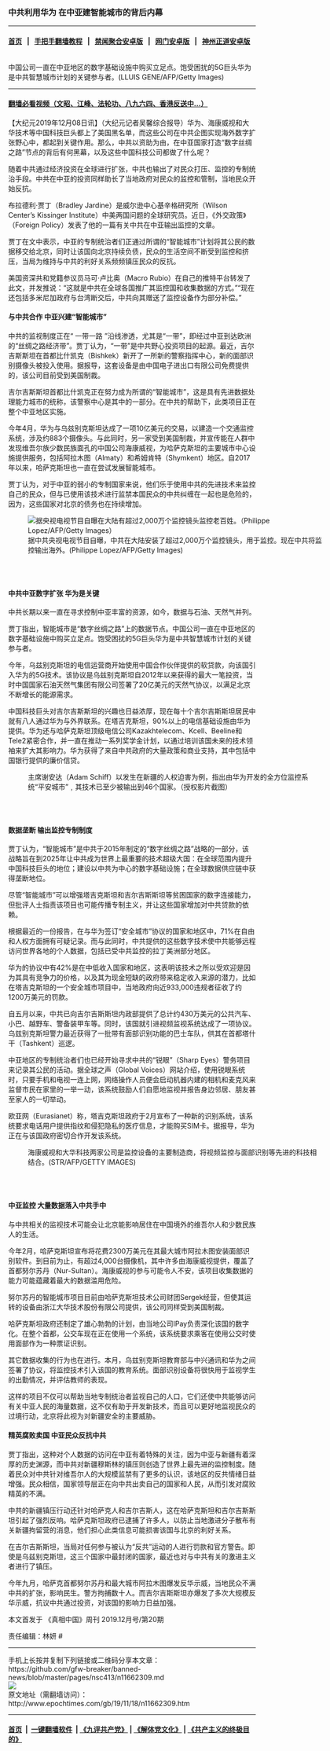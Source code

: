 ### 中共利用华为 在中亚建智能城市的背后内幕
------------------------

#### [首页](https://github.com/gfw-breaker/banned-news/blob/master/README.md) &nbsp;&nbsp;|&nbsp;&nbsp; [手把手翻墙教程](https://github.com/gfw-breaker/guides/wiki) &nbsp;&nbsp;|&nbsp;&nbsp; [禁闻聚合安卓版](https://github.com/gfw-breaker/bn-android) &nbsp;&nbsp;|&nbsp;&nbsp; [网门安卓版](https://github.com/oGate2/oGate) &nbsp;&nbsp;|&nbsp;&nbsp; [神州正道安卓版](https://github.com/SzzdOgate/update) 



<div><img alt="" class="aligncenter wp-post-image" src="http://i.epochtimes.com/assets/uploads/2018/12/1812080415402378-600x400.jpg"/>
<div class="red16 caption">
 <p>
  中国公司一直在中亚地区的数字基础设施中购买立足点。饱受困扰的5G巨头华为是中共智慧城市计划的关键参与者。(LLUIS GENE/AFP/Getty Images)
 </p>
</div>
</div><hr/>

#### [翻墙必看视频（文昭、江峰、法轮功、八九六四、香港反送中...）](https://github.com/gfw-breaker/banned-news/blob/master/pages/link3.md)

<div><p>
 【大纪元2019年12月08日讯】（大纪元记者吴馨综合报导）华为、海康威视和大华技术等中国科技巨头都上了美国黑名单，而这些公司在中共企图实现海外数字扩张野心中，都起到关键作用。那么，中共以资助为由，在中亚国家打造“数字丝绸之路”节点的背后有何黑幕，以及这些中国科技公司都做了什么呢？
</p>
<p>
 随着中共通过经济投资在全球进行扩张，中共也输出了对民众打压、监控的专制统治手段。中共在中亚的投资同样助长了当地政府对民众的监控和管制，当地民众开始反抗。
</p>
<p>
 布拉德利·贾丁（Bradley Jardine）是威尔逊中心基辛格研究所（Wilson Center’s Kissinger Institute）中美两国问题的全球研究员。近日，《外交政策》（Foreign Policy）发表了他的一篇有关中共在中亚输出监控的文章。
</p>
<p>
 贾丁在文中表示，中亚的专制统治者们正通过所谓的“智能城市”计划将其公民的数据移交给北京，同时让该国向北京持续负债，民众的生活空间不断受到监控和挤压，当局为维持与中共的利好关系频频镇压民众的反抗。
</p>
<p>
 美国资深共和党籍参议员马可·卢比奥（Macro Rubio）在自己的推特平台转发了此文，并发推说：“这就是中共在全球各国推广其监控国和收集数据的方式。”“现在还包括多米尼加政府与台湾断交后，中共向其赠送了监控设备作为部分补偿。”
</p>
<h4>
 与中共合作 中亚兴建“智能城市”
</h4>
<p>
 中共的监视制度正在“
 <ok href="http://www.epochtimes.com/gb/tag/%E4%B8%80%E5%B8%A6%E4%B8%80%E8%B7%AF.html">
  一带一路
 </ok>
 ”沿线渗透，尤其是“一带”，即经过中亚到达欧洲的“丝绸之路经济带”。贾丁认为，“一带”是中共野心投资项目的起源。最近，吉尔吉斯斯坦在首都比什凯克（Bishkek）新开了一所新的警察指挥中心，新的面部识别摄像头被投入使用。据报导，这套设备是由中国电子进出口有限公司免费提供的，该公司目前受到美国制裁。
</p>
<p>
 吉尔吉斯斯坦首都比什凯克正在努力成为所谓的“智能城市”，这是具有先进数据处理能力城市的统称，该警察中心是其中的一部分。在中共的帮助下，此类项目正在整个中亚地区实施。
</p>
<p>
 今年4月，华为与乌兹别克斯坦达成了一项10亿美元的交易，以建造一个交通监控系统，涉及约883个摄像头。与此同时，另一家受到美国制裁，并宣传能在人群中发现维吾尔族少数民族面孔的中国公司海康威视，为哈萨克斯坦的主要城市中心设施提供服务，包括阿拉木图（Almaty）和希姆肯特（Shymkent）地区。自2017年以来，哈萨克斯坦也一直在尝试发展智能城市。
</p>
<p>
 贾丁认为，对于中亚的弱小的专制国家来说，他们乐于使用中共的先进技术来监控自己的民众，但与已使用该技术进行监禁本国民众的中共纠缠在一起也是危险的，因为，这些国家对北京的债务也在持续增加。
</p>
<figure class="wp-caption aligncenter" id="attachment_11048380" style="width: 600px">
 <ok href="http://i.epochtimes.com/assets/uploads/2019/02/GettyImages-114813007-e1550269863228.jpg">
  <img alt="据央视电视节目自曝在大陆有超过2,000万个监控镜头监控老百姓。（Philippe Lopez/AFP/Getty Images）" class="size-large wp-image-11048380" src="http://i.epochtimes.com/assets/uploads/2019/02/GettyImages-114813007-600x399.jpg"/>
 </ok>
 <br/><figcaption class="wp-caption-text">
  据中共央视电视节目自曝，中共在大陆安装了超过2,000万个监控镜头，用于监控。现在中共将监控输出海外。(Philippe Lopez/AFP/Getty Images)
 </figcaption><br/>
</figure><br/>
<h4>
 中共中亚数字扩张 华为是关键
</h4>
<p>
 中共长期以来一直在寻求控制中亚丰富的资源，如今，数据与石油、天然气并列。
</p>
<p>
 贾丁指出，智能城市是“数字丝绸之路”上的数据节点。中国公司一直在中亚地区的数字基础设施中购买立足点。饱受困扰的5G巨头华为是中共智慧城市计划的关键参与者。
</p>
<p>
 今年，乌兹别克斯坦的电信运营商开始使用中国合作伙伴提供的软贷款，向该国引入华为的5G技术。该协议是乌兹别克斯坦自2012年以来获得的最大一笔投资，当时中国国家石油天然气集团有限公司签署了20亿美元的天然气协议，以满足北京不断增长的能源需求。
</p>
<p>
 中国科技巨头对吉尔吉斯斯坦的兴趣也日益浓厚，现在每十个吉尔吉斯斯坦居民中就有八人通过华为与外界联系。在塔吉克斯坦，90%以上的电信基础设施由华为提供。华为还与哈萨克斯坦顶级电信公司Kazakhtelecom、Kcell、Beeline和Tele2紧密合作，并一直在推动一系列奖学金计划，以通过培训该国未来的技术领袖来扩大其影响力。华为获得了来自中共政府的大量政策和商业支持，其中包括中国银行提供的廉价信贷。
</p>
<figure class="wp-caption aligncenter" id="attachment_11271841" style="width: 600px">
 <ok href="http://i.epochtimes.com/assets/uploads/2019/05/19-05-2210.58.jpg">
  <img alt="" class="size-large wp-image-11271841" src="http://i.epochtimes.com/assets/uploads/2019/05/19-05-2210.58-600x400.jpg"/>
 </ok>
 <br/><figcaption class="wp-caption-text">
  主席谢安达（Adam Schiff）以发生在新疆的人权迫害为例，指出由华为开发的全方位监控系统“平安城市”﹐其技术已至少被输出到46个国家。（授权影片截图）
 </figcaption><br/>
</figure><br/>
<h4>
 数据垄断 输出监控专制制度
</h4>
<p>
 贾丁认为，“智能城市”是中共于2015年制定的“数字丝绸之路”战略的一部分，该战略旨在到2025年让中共成为世界上最重要的技术超级大国：在全球范围内提升中国科技巨头的地位；建设以中共为中心的数字基础设施；在全球数据供应链中获得垄断地位。
</p>
<p>
 尽管“智能城市”可以增强塔吉克斯坦和吉尔吉斯斯坦等贫困国家的数字连接能力，但批评人士指责该项目也可能传播专制主义，并让这些国家增加对中共贷款的依赖。
</p>
<p>
 根据最近的一份报告，在与华为签订“安全城市”协议的国家和地区中，71%在自由和人权方面拥有可疑记录。而与此同时，中共提供的这些数字技术使中共能够远程访问世界各地的个人数据，包括已受中共监控的拉丁美洲部分地区。
</p>
<p>
 华为的协议中有42%是在中低收入国家和地区，这表明该技术之所以受欢迎是因为其具有竞争力的价格，以及其为现金短缺的政府带来稳定收入来源的潜力，比如在塔吉克斯坦的一个安全城市项目中，当地政府向近933,000违规者征收了约1200万美元的罚款。
</p>
<p>
 自五月以来，中共已向吉尔吉斯斯坦内政部提供了总计约430万美元的公共汽车、小巴、越野车、警备装甲车等。同时，该国就引进视频监视系统达成了一项协议。乌兹别克斯坦警力最近获得了一批带有面部识别功能的巴士车队，供其在首都塔什干（Tashkent）巡逻。
</p>
<p>
 中亚地区的专制统治者们也已经开始寻求中共的“锐眼”（Sharp Eyes）警务项目来记录其公民的活动。据全球之声（Global Voices）网站介绍，使用锐眼系统时，只要手机和电视一连上网，网络操作人员便会启动机器内建的相机和麦克风来监督市民在家里的一举一动，该系统鼓励人们自愿地监视并报告身边邻居、朋友甚至家人的一切举动。
</p>
<p>
 欧亚网（Eurasianet）称，塔吉克斯坦政府于2月宣布了一种新的识别系统，该系统要求电话用户提供指纹和侵犯隐私的医疗信息，才能购买SIM卡。据报导，华为正在与该国政府密切合作开发该系统。
</p>
<figure class="wp-caption aligncenter" id="attachment_11286196" style="width: 600px">
 <ok href="http://i.epochtimes.com/assets/uploads/2019/05/Capture-9.jpg">
  <img alt="" class="size-large wp-image-11286196" src="http://i.epochtimes.com/assets/uploads/2019/05/Capture-9-600x400.jpg"/>
 </ok>
 <br/><figcaption class="wp-caption-text">
  海康威视和大华科技两家公司是监控设备的主要制造商，将视频监控与面部识别等先进的科技相结合。(STR/AFP/GETTY IMAGES)
 </figcaption><br/>
</figure><br/>
<h4>
 中亚监控 大量数据落入中共手中
</h4>
<p>
 与中共相关的监视技术可能会让北京能影响居住在中国境外的维吾尔人和少数民族人的生活。
</p>
<p>
 今年2月，哈萨克斯坦宣布将花费2300万美元在其最大城市阿拉木图安装面部识别软件。到目前为止，有超过4,000台摄像机，其中许多由海康威视提供，覆盖了首都努尔苏丹（Nur-Sultan）。海康威视的参与可能令人不安，该项目收集数据的能力可能蕴藏着最大的数据滥用危险。
</p>
<p>
 努尔苏丹的智能城市项目目前由哈萨克斯坦技术公司财团Sergek经营，但使其运转的设备由浙江大华技术股份有限公司提供，该公司同样受到美国制裁。
</p>
<p>
 哈萨克斯坦政府还制定了雄心勃勃的计划，由当地公司IPay负责深化该国的数字化。在整个首都，公交车现在正在使用一个系统，该系统要求乘客在使用公交时使用面部作为一种票证识别。
</p>
<p>
 其它数据收集的行为也在进行。本月，乌兹别克斯坦教育部与中兴通讯和华为之间签署了协议，将监控技术引入该国的教育系统。面部识别设备将很快用于监视学生的出勤情况，并评估教师的表现。
</p>
<p>
 这样的项目不仅可以帮助当地专制统治者监视自己的人口，它们还使中共能够访问有关中亚人民的海量数据，这不仅有助于开发新技术，而且可以更好地监视民众的过境行动，北京将此视为对新疆安全的主要威胁。
</p>
<h4>
 精英腐败卖国 中亚民众反抗中共
</h4>
<p>
 贾丁指出，这种对个人数据的访问在中亚有着特殊的关注，因为中亚与新疆有着深厚的历史渊源，而中共对新疆穆斯林的镇压则创造了世界上最先进的监控制度。随着民众对中共针对维吾尔人的大规模监禁有了更多的认识，该地区的反共情绪日益增强。民众相信，国家领导层正在向中共出卖自己的国家和人民，从而引发对腐败精英的不满。
</p>
<p>
 中共的新疆镇压行动还针对哈萨克人和吉尔吉斯人，这在哈萨克斯坦和吉尔吉斯斯坦引起了强烈反响。哈萨克斯坦政府已逮捕了许多人，以防止当地激进分子散布有关新疆拘留营的消息，他们担心此类信息可能损害该国与北京的利好关系。
</p>
<p>
 在吉尔吉斯斯坦，当局对任何参与被认为“反共”运动的人进行罚款和官方警告。即使是乌兹别克斯坦，这三个国家中最封闭的国家，最近也对与中共有关的激进主义者进行了镇压。
</p>
<p>
 今年九月，哈萨克首都努尔苏丹和最大城市阿拉木图爆发反华示威，当地民众不满中共的扩张，影响民生。警方拘捕数十人。而吉尔吉斯斯坦亦爆发了多次大规模反华示威，抗议中共通过投资，对该国的影响力日益加强。
</p>
<p>
 本文首发于
 <ok href="https://readmoo.com/book/220122055000101">
  《真相中国》周刊 2019.12月号/第20期
 </ok>
</p>
<p>
 责任编辑：林妍 #
</p>
<p>
</p>
</div>
<hr/>
手机上长按并复制下列链接或二维码分享本文章：<br/>
https://github.com/gfw-breaker/banned-news/blob/master/pages/nsc413/n11662309.md <br/>
<a href='https://github.com/gfw-breaker/banned-news/blob/master/pages/nsc413/n11662309.md'><img src='https://github.com/gfw-breaker/banned-news/blob/master/pages/nsc413/n11662309.md.png'/></a> <br/>
原文地址（需翻墙访问）：http://www.epochtimes.com/gb/19/11/18/n11662309.htm


------------------------
#### [首页](https://github.com/gfw-breaker/banned-news/blob/master/README.md) &nbsp;|&nbsp; [一键翻墙软件](https://github.com/gfw-breaker/nogfw/blob/master/README.md) &nbsp;| [《九评共产党》](https://github.com/gfw-breaker/9ping.md/blob/master/README.md#九评之一评共产党是什么) | [《解体党文化》](https://github.com/gfw-breaker/jtdwh.md/blob/master/README.md) | [《共产主义的终极目的》](https://github.com/gfw-breaker/gczydzjmd.md/blob/master/README.md)


<img src='http://gfw-breaker.win/banned-news/pages/nsc413/n11662309.md' width='0px' height='0px'/>